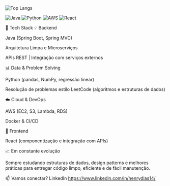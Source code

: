 ## 
![Top Langs](https://github-readme-stats.vercel.app/api/top-langs/?username=henrydiass&layout=compact&theme=tokyonight)

![Java](https://img.shields.io/badge/Java-ED8B00?style=for-the-badge&logo=openjdk&logoColor=white)
![Python](https://img.shields.io/badge/Python-3776AB?style=for-the-badge&logo=python&logoColor=white)
![AWS](https://img.shields.io/badge/AWS-232F3E?style=for-the-badge&logo=amazonaws&logoColor=white)
![React](https://img.shields.io/badge/React-20232A?style=for-the-badge&logo=react&logoColor=61DAFB)


🚀 Tech Stack
💡 Backend

Java (Spring Boot, Spring MVC)

Arquitetura Limpa e Microserviços

APIs REST | Integração com serviços externos

📊 Data & Problem Solving


Python (pandas, NumPy, regressão linear)

Resolução de problemas estilo LeetCode (algoritmos e estruturas de dados)

☁️ Cloud & DevOps

AWS (EC2, S3, Lambda, RDS)

Docker & CI/CD

🎨 Frontend

React (componentização e integração com APIs)

📈 Em constante evolução

Sempre estudando estruturas de dados, design patterns e melhores práticas para entregar código limpo, eficiente e de fácil manutenção.

📫 Vamos conectar? LinkedIn https://www.linkedin.com/in/henrydias14/




